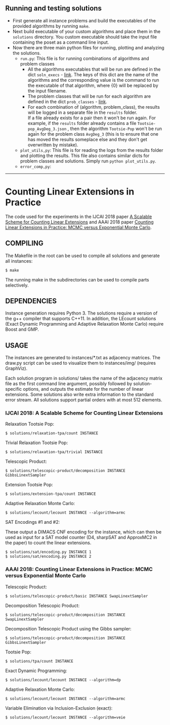 ## Running and testing solutions
* First generate all instance problems and build the executables of the provided algorithms by running `make`.
* Next build executable of your custom algorithms and place them in the `solutions` directory. You custom executable should take the input file containing the poset as a command line input.
* Now there are three main python files for running, plotting and analyzing the solutions.
  - `run.py`: This file is for running combinations of algorithms and problem classes
    - All the algorithms executables that will be run are defined in the dict `soln_execs` - [link](https://github.com/vaithak/le-counting-practice/blob/master/run.py#L33). The keys of this dict are the name of the algorithms and the corresponding value is the command to run the executable of that algorithm, where {0} will be replaced by the input filename.
    - The problem classes that will be run for each algorithm are defined in the dict `prob_classes` - [link](https://github.com/vaithak/le-counting-practice/blob/master/run.py#L44).  
    - For each combination of (algorithm, problem_class), the results will be logged in a separate file in the `results` folder.  
      If a file already exists for a pair then it won't be run again. For example, if the `results` folder already contains a file `Tootsie-pop_AvgDeg_3.json` 
      , then the algorithm `Tootsie-Pop` won't be run again for the problem class `AvgDeg_3` (this is to ensure that one has moved the results someplace else and
      they don't get overwritten by mistake).
  - `plot_utils,py`: This file is for reading the logs from the results folder and plotting the results. This file also contains similar dicts for 
     problem classes and solutions. Simply run `python plot_utils.py`. 
  - `error_comp,py`:
  
<hr>  

# Counting Linear Extensions in Practice

The code used for the experiments in the IJCAI 2018 paper [A Scalable Scheme for Counting Linear Extensions](https://www.ijcai.org/proceedings/2018/0710.pdf) and AAAI 2018 paper [Counting Linear Extensions in Practice: MCMC versus Exponential Monte Carlo](https://tuhat.helsinki.fi/portal/services/downloadRegister/120857481/paper.pdf).

## COMPILING

The Makefile in the root can be used to compile all solutions and generate all
instances:

```$ make```

The running make in the subdirectories can be used to compile parts
selectively.

## DEPENDENCIES

Instance generation requires Python 3. The solutions require a version of the
g++ compiler that supports C++11. In addition, the LEcount solutions (Exact
Dynamic Programming and Adaptive Relaxation Monte Carlo) require Boost and GMP.

## USAGE

The instances are generated to instances/*.txt as adjacency matrices. The
draw.py script can be used to visualize them to instances/img/ (requires
GraphViz).

Each solution program in solutions/ takes the name of the adjacency matrix file
as the first command line argument, possibly followed by solution-specific
options, and outputs the estimate for the number of linear extensions. Some
solutions also write extra information to the standard error stream. All
solutions support partial orders with at most 512 elements.

### IJCAI 2018: A Scalable Scheme for Counting Linear Extensions

Relaxation Tootsie Pop:

```$ solutions/relaxation-tpa/count INSTANCE```

Trivial Relaxation Tootsie Pop:

```$ solutions/relaxation-tpa/trivial INSTANCE```

Telescopic Product:

```$ solutions/telescopic-product/decomposition INSTANCE GibbsLinextSampler```

Extension Tootsie Pop:

```$ solutions/extension-tpa/count INSTANCE```

Adaptive Relaxation Monte Carlo:

```$ solutions/lecount/lecount INSTANCE --algorithm=armc```

SAT Encodings #1 and #2:

These output a DIMACS CNF encoding for the instance, which can then be used as input for a SAT model counter (D4, sharpSAT and ApproxMC2 in the paper) to count the linear extensions.

```
$ solutions/sat/encoding.py INSTANCE 1
$ solutions/sat/encoding.py INSTANCE 2
```

### AAAI 2018: Counting Linear Extensions in Practice: MCMC versus Exponential Monte Carlo

Telescopic Product:

```$ solutions/telescopic-product/basic INSTANCE SwapLinextSampler```

Decomposition Telescopic Product:

```$ solutions/telescopic-product/decomposition INSTANCE SwapLinextSampler```

Decomposition Telescopic Product using the Gibbs sampler:

```$ solutions/telescopic-product/decomposition INSTANCE GibbsLinextSampler```

Tootsie Pop:

```$ solutions/tpa/count INSTANCE```

Exact Dynamic Programming:

```$ solutions/lecount/lecount INSTANCE --algorithm=dp```

Adaptive Relaxation Monte Carlo:

```$ solutions/lecount/lecount INSTANCE --algorithm=armc```

Variable Elimination via Inclusion-Exclusion (exact):

```$ solutions/lecount/lecount INSTANCE --algorithm=veie```
